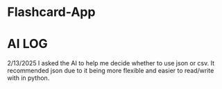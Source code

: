 # Flashcard-App
# AI LOG
 2/13/2025
 I asked the AI to help me decide whether to use json or csv. It recommended json due to it being more flexible and easier to read/write with in python. 
